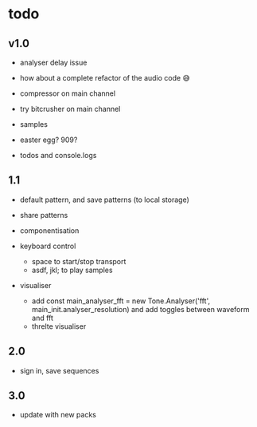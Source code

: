 # todo

## v1.0

- analyser delay issue

- how about a complete refactor of the audio code 😅

- compressor on main channel

- try bitcrusher on main channel

- samples

- easter egg? 909?

- todos and console.logs

## 1.1

- default pattern, and save patterns (to local storage)

- share patterns

- componentisation

- keyboard control

  - space to start/stop transport
  - asdf, jkl; to play samples

- visualiser
  - add const main_analyser_fft = new Tone.Analyser('fft', main_init.analyser_resolution) and add toggles between waveform and fft
  - threlte visualiser

## 2.0

- sign in, save sequences

## 3.0

- update with new packs

